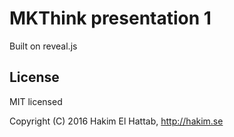 # MKThink presentation 1

Built on reveal.js

## License

MIT licensed

Copyright (C) 2016 Hakim El Hattab, http://hakim.se
